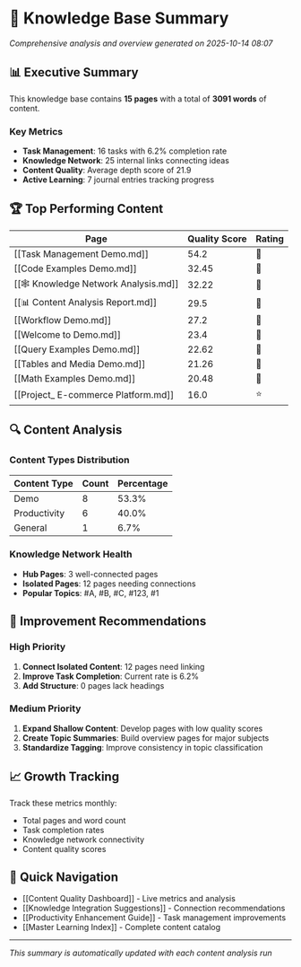 # 🎯 Knowledge Base Summary

*Comprehensive analysis and overview generated on 2025-10-14 08:07*

## 📊 Executive Summary

This knowledge base contains **15 pages** with a total of **3091 words** of content.

### Key Metrics
- **Task Management**: 16 tasks with 6.2% completion rate
- **Knowledge Network**: 25 internal links connecting ideas
- **Content Quality**: Average depth score of 21.9
- **Active Learning**: 7 journal entries tracking progress

## 🏆 Top Performing Content

| Page | Quality Score | Rating |
|------|---------------|--------|
| [[Task Management Demo.md]] | 54.2 | 🌟 |
| [[Code Examples Demo.md]] | 32.45 | 🌟 |
| [[🕸️ Knowledge Network Analysis.md]] | 32.22 | 🌟 |
| [[📊 Content Analysis Report.md]] | 29.5 | 🌟 |
| [[Workflow Demo.md]] | 27.2 | 🌟 |
| [[Welcome to Demo.md]] | 23.4 | 🌟 |
| [[Query Examples Demo.md]] | 22.62 | 🌟 |
| [[Tables and Media Demo.md]] | 21.26 | 🌟 |
| [[Math Examples Demo.md]] | 20.48 | 🌟 |
| [[Project_ E-commerce Platform.md]] | 16.0 | ⭐ |


## 🔍 Content Analysis

### Content Types Distribution
| Content Type | Count | Percentage |
|--------------|-------|------------|
| Demo | 8 | 53.3% |
| Productivity | 6 | 40.0% |
| General | 1 | 6.7% |


### Knowledge Network Health
- **Hub Pages**: 3 well-connected pages
- **Isolated Pages**: 12 pages needing connections
- **Popular Topics**: #A, #B, #C, #123, #1

## 🎯 Improvement Recommendations

### High Priority
1. **Connect Isolated Content**: 12 pages need linking
2. **Improve Task Completion**: Current rate is 6.2%
3. **Add Structure**: 0 pages lack headings

### Medium Priority  
1. **Expand Shallow Content**: Develop pages with low quality scores
2. **Create Topic Summaries**: Build overview pages for major subjects
3. **Standardize Tagging**: Improve consistency in topic classification

## 📈 Growth Tracking

Track these metrics monthly:
- Total pages and word count
- Task completion rates
- Knowledge network connectivity
- Content quality scores

## 🔗 Quick Navigation

- [[Content Quality Dashboard]] - Live metrics and analysis
- [[Knowledge Integration Suggestions]] - Connection recommendations  
- [[Productivity Enhancement Guide]] - Task management improvements
- [[Master Learning Index]] - Complete content catalog

---
*This summary is automatically updated with each content analysis run*
